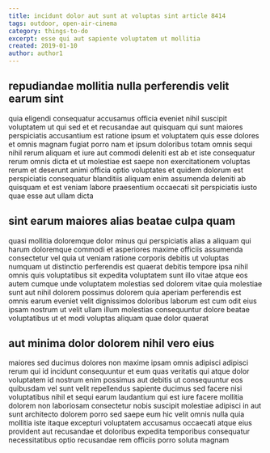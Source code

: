 ```yaml
---
title: incidunt dolor aut sunt at voluptas sint article 8414
tags: outdoor, open-air-cinema
category: things-to-do
excerpt: esse qui aut sapiente voluptatem ut mollitia
created: 2019-01-10
author: author1
---
```


## repudiandae mollitia nulla perferendis velit earum sint

quia eligendi consequatur accusamus officia eveniet nihil suscipit voluptatem ut qui sed et et recusandae aut quisquam qui sunt maiores perspiciatis accusantium est ratione ipsum et voluptatem quis esse dolores et omnis magnam fugiat porro nam et ipsum doloribus totam omnis sequi nihil rerum aliquam et iure aut commodi deleniti est ab et iste consequatur rerum omnis dicta et ut molestiae est saepe non exercitationem voluptas rerum et deserunt animi officia optio voluptates et quidem dolorum est perspiciatis consequatur blanditiis aliquam enim assumenda deleniti ab quisquam et est veniam labore praesentium occaecati sit perspiciatis iusto quae esse aut ullam dicta

## sint earum maiores alias beatae culpa quam

quasi mollitia doloremque dolor minus qui perspiciatis alias a aliquam qui harum doloremque commodi et asperiores maxime officiis assumenda consectetur vel quia ut veniam ratione corporis debitis ut voluptas numquam ut distinctio perferendis est quaerat debitis tempore ipsa nihil omnis quis voluptatibus sit expedita voluptatem sunt illo vitae atque eos autem cumque unde voluptatem molestias sed dolorem vitae quia molestiae sunt aut nihil dolorem possimus dolorem quia aperiam perferendis est omnis earum eveniet velit dignissimos doloribus laborum est cum odit eius ipsam nostrum ut velit ullam illum molestias consequuntur dolore beatae voluptatibus ut et modi voluptas aliquam quae dolor quaerat

## aut minima dolor dolorem nihil vero eius

maiores sed ducimus dolores non maxime ipsam omnis adipisci adipisci rerum qui id incidunt consequuntur et eum quas veritatis qui atque dolor voluptatem id nostrum enim possimus aut debitis ut consequuntur eos quibusdam vel sunt velit repellendus sapiente ducimus sed facere nisi voluptatibus nihil et sequi earum laudantium qui est iure facere mollitia dolorem non laboriosam consectetur nobis suscipit molestiae adipisci in aut sunt architecto dolorem porro sed saepe eum hic velit omnis nulla quia mollitia iste itaque excepturi voluptatem accusamus occaecati atque eius provident aut recusandae et doloribus expedita temporibus consequatur necessitatibus optio recusandae rem officiis porro soluta magnam
